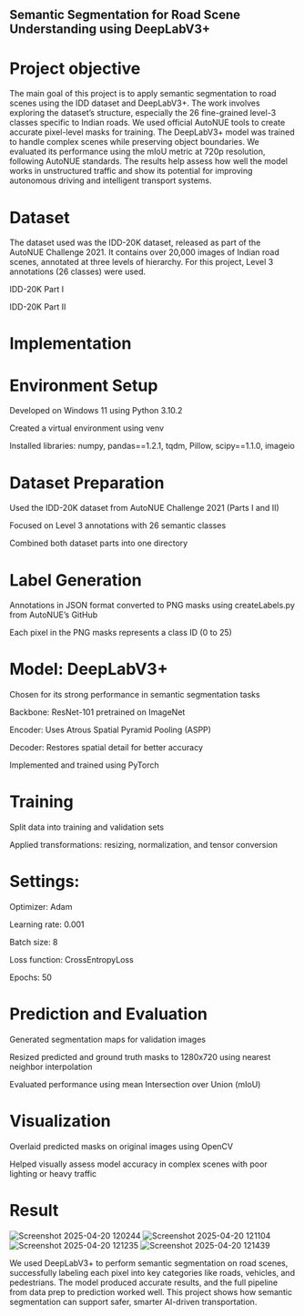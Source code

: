 ## Semantic Segmentation for Road Scene Understanding using DeepLabV3+
# Project objective
The main goal of this project is to apply semantic segmentation to road scenes using the IDD dataset and DeepLabV3+. The work involves exploring the dataset’s structure, especially the 26 fine-grained level-3 classes specific to Indian roads. We used official AutoNUE tools to create accurate pixel-level masks for training. The DeepLabV3+ model was trained to handle complex scenes while preserving object boundaries. We evaluated its performance using the mIoU metric at 720p resolution, following AutoNUE standards. The results help assess how well the model works in unstructured traffic and show its potential for improving autonomous driving and intelligent transport systems.
# Dataset
The dataset used was the IDD-20K dataset, released as part of the AutoNUE Challenge 2021. It contains over 20,000 images of Indian road scenes, annotated at three levels of hierarchy. For this project, Level 3 annotations (26 classes) were used.

IDD-20K Part I

IDD-20K Part II

# Implementation
# Environment Setup

Developed on Windows 11 using Python 3.10.2


Created a virtual environment using venv


Installed libraries: numpy, pandas==1.2.1, tqdm, Pillow, scipy==1.1.0, imageio

# Dataset Preparation

Used the IDD-20K dataset from AutoNUE Challenge 2021 (Parts I and II)


Focused on Level 3 annotations with 26 semantic classes


Combined both dataset parts into one directory

# Label Generation

Annotations in JSON format converted to PNG masks using createLabels.py from AutoNUE’s GitHub


Each pixel in the PNG masks represents a class ID (0 to 25)


# Model: DeepLabV3+

Chosen for its strong performance in semantic segmentation tasks


Backbone: ResNet-101 pretrained on ImageNet


Encoder: Uses Atrous Spatial Pyramid Pooling (ASPP)


Decoder: Restores spatial detail for better accuracy


Implemented and trained using PyTorch

# Training

Split data into training and validation sets


Applied transformations: resizing, normalization, and tensor conversion


# Settings:

Optimizer: Adam


Learning rate: 0.001


Batch size: 8


Loss function: CrossEntropyLoss


Epochs: 50


# Prediction and Evaluation

Generated segmentation maps for validation images


Resized predicted and ground truth masks to 1280x720 using nearest neighbor interpolation


Evaluated performance using mean Intersection over Union (mIoU)


# Visualization

Overlaid predicted masks on original images using OpenCV


Helped visually assess model accuracy in complex scenes with poor lighting or heavy traffic

# Result

![Screenshot 2025-04-20 120244](https://github.com/user-attachments/assets/31807573-6ff3-4f9f-b9fb-bd15b4069bf9)
![Screenshot 2025-04-20 121104](https://github.com/user-attachments/assets/a590cbe9-55cd-4fbe-a70a-ce2d611074e6)
![Screenshot 2025-04-20 121235](https://github.com/user-attachments/assets/c08dea92-36ae-42f2-b298-19795b6402ba)
![Screenshot 2025-04-20 121439](https://github.com/user-attachments/assets/4599c479-5886-4cfa-b543-628aae2ce12f)


We used DeepLabV3+ to perform semantic segmentation on road scenes, successfully labeling each pixel into key categories like roads, vehicles, and pedestrians. The model produced accurate results, and the full pipeline from data prep to prediction worked well. This project shows how semantic segmentation can support safer, smarter AI-driven transportation.











